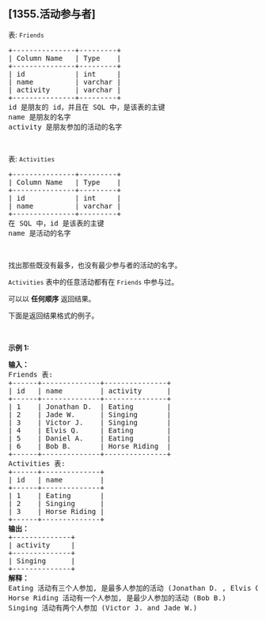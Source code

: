 ## [1355.活动参与者]
<p>表: <code>Friends</code></p>

<pre>
+---------------+---------+
| Column Name   | Type    |
+---------------+---------+
| id            | int     |
| name          | varchar |
| activity      | varchar |
+---------------+---------+
id 是朋友的 id，并且在 SQL 中，是该表的主键
name 是朋友的名字
activity 是朋友参加的活动的名字
</pre>

<p>&nbsp;</p>

<p>表: <code>Activities</code></p>

<pre>
+---------------+---------+
| Column Name   | Type    |
+---------------+---------+
| id            | int     |
| name          | varchar |
+---------------+---------+
在 SQL 中，id 是该表的主键
name 是活动的名字
</pre>

<p>&nbsp;</p>

<p>找出那些既没有最多，也没有最少参与者的活动的名字。</p>

<p><code>Activities</code> 表中的任意活动都有在&nbsp;<code>Friends</code> 中参与过。</p>

<p>可以以 <strong>任何顺序</strong> 返回结果。</p>

<p>下面是返回结果格式的例子。</p>

<p>&nbsp;</p>

<p><strong>示例 1:</strong></p>

<pre>
<strong>输入：</strong>
Friends 表:
+------+--------------+---------------+
| id   | name         | activity      |
+------+--------------+---------------+
| 1    | Jonathan D.  | Eating        |
| 2    | Jade W.      | Singing       |
| 3    | Victor J.    | Singing       |
| 4    | Elvis Q.     | Eating        |
| 5    | Daniel A.    | Eating        |
| 6    | Bob B.       | Horse Riding  |
+------+--------------+---------------+
Activities 表:
+------+--------------+
| id   | name         |
+------+--------------+
| 1    | Eating       |
| 2    | Singing      |
| 3    | Horse Riding |
+------+--------------+
<strong>输出：</strong>
+--------------+
| activity     |
+--------------+
| Singing      |
+--------------+
<strong>解释：</strong>
Eating 活动有三个人参加, 是最多人参加的活动 (Jonathan D. , Elvis Q. and Daniel A.)
Horse Riding 活动有一个人参加, 是最少人参加的活动 (Bob B.)
Singing 活动有两个人参加 (Victor J. and Jade W.)</pre>
